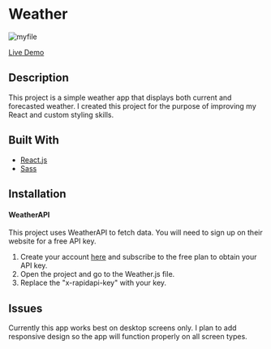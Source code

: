 # Weather

![myfile](https://i.imgur.com/v2ffzw7.gif)

[Live Demo](https://weather-sullivan.netlify.app/)

## Description

This project is a simple weather app that displays both current and forecasted weather.
I created this project for the purpose of improving my React and custom styling skills.

## Built With

- [React.js](https://reactjs.org/)
- [Sass](https://sass-lang.com/)

## Installation

#### WeatherAPI

This project uses WeatherAPI to fetch data. You will need to sign up on their website for a free API key.

1. Create your account [here](https://www.weatherapi.com/signup.aspx) and subscribe to the free plan to obtain your API key.
2. Open the project and go to the Weather.js file.
3. Replace the "x-rapidapi-key" with your key.

## Issues

Currently this app works best on desktop screens only.
I plan to add responsive design so the app will function properly on all screen types.
